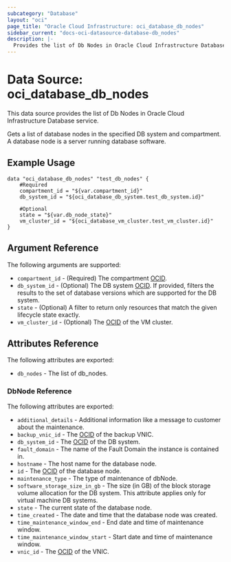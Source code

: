 ```yaml
---
subcategory: "Database"
layout: "oci"
page_title: "Oracle Cloud Infrastructure: oci_database_db_nodes"
sidebar_current: "docs-oci-datasource-database-db_nodes"
description: |-
  Provides the list of Db Nodes in Oracle Cloud Infrastructure Database service
---
```


# Data Source: oci_database_db_nodes
This data source provides the list of Db Nodes in Oracle Cloud Infrastructure Database service.

Gets a list of database nodes in the specified DB system and compartment. A database node is a server running database software.


## Example Usage

```hcl
data "oci_database_db_nodes" "test_db_nodes" {
	#Required
	compartment_id = "${var.compartment_id}"
	db_system_id = "${oci_database_db_system.test_db_system.id}"

	#Optional
	state = "${var.db_node_state}"
	vm_cluster_id = "${oci_database_vm_cluster.test_vm_cluster.id}"
}
```

## Argument Reference

The following arguments are supported:

* `compartment_id` - (Required) The compartment [OCID](https://docs.cloud.oracle.com/iaas/Content/General/Concepts/identifiers.htm).
* `db_system_id` - (Optional) The DB system [OCID](https://docs.cloud.oracle.com/iaas/Content/General/Concepts/identifiers.htm). If provided, filters the results to the set of database versions which are supported for the DB system.
* `state` - (Optional) A filter to return only resources that match the given lifecycle state exactly.
* `vm_cluster_id` - (Optional) The [OCID](https://docs.cloud.oracle.com/iaas/Content/General/Concepts/identifiers.htm) of the VM cluster.


## Attributes Reference

The following attributes are exported:

* `db_nodes` - The list of db_nodes.

### DbNode Reference

The following attributes are exported:

* `additional_details` - Additional information like a message to customer about the maintenance.
* `backup_vnic_id` - The [OCID](https://docs.cloud.oracle.com/iaas/Content/General/Concepts/identifiers.htm) of the backup VNIC.
* `db_system_id` - The [OCID](https://docs.cloud.oracle.com/iaas/Content/General/Concepts/identifiers.htm) of the DB system.
* `fault_domain` - The name of the Fault Domain the instance is contained in.
* `hostname` - The host name for the database node.
* `id` - The [OCID](https://docs.cloud.oracle.com/iaas/Content/General/Concepts/identifiers.htm) of the database node.
* `maintenance_type` - The type of maintenance of dbNode.
* `software_storage_size_in_gb` - The size (in GB) of the block storage volume allocation for the DB system. This attribute applies only for virtual machine DB systems. 
* `state` - The current state of the database node.
* `time_created` - The date and time that the database node was created.
* `time_maintenance_window_end` - End date and time of maintenance window.
* `time_maintenance_window_start` - Start date and time of maintenance window.
* `vnic_id` - The [OCID](https://docs.cloud.oracle.com/iaas/Content/General/Concepts/identifiers.htm) of the VNIC.

